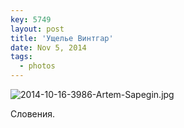```yaml
---
key: 5749
layout: post
title: 'Ущелье Винтгар'
date: Nov 5, 2014
tags:
  - photos
---
```


![2014-10-16-3986-Artem-Sapegin.jpg](photo://1389)

Словения.
